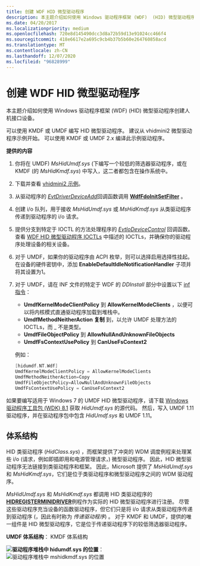 ```yaml
---
title: 创建 WDF HID 微型驱动程序
description: 本主题介绍如何使用 Windows 驱动程序框架 (WDF)  (HID) 微型驱动程序创建人机接口设备。
ms.date: 04/20/2017
ms.localizationpriority: medium
ms.openlocfilehash: 720e8d145490dcc3d8a72b59d13e91024cc466f4
ms.sourcegitcommit: 418e6617e2a695c9cb4b37b5b60e264760858acd
ms.translationtype: MT
ms.contentlocale: zh-CN
ms.lasthandoff: 12/07/2020
ms.locfileid: "96828999"
---
```

# <a name="creating-wdf-hid-minidrivers"></a>创建 WDF HID 微型驱动程序


本主题介绍如何使用 Windows 驱动程序框架 (WDF)  (HID) 微型驱动程序创建人机接口设备。

可以使用 KMDF 或 UMDF 编写 HID 微型驱动程序。 建议从 vhidmini2 微型驱动程序示例开始。 可以使用 KMDF 或 UMDF 2.x 编译此示例驱动程序。

**提供的内容**

1.  你将在 UMDF) *MsHidUmdf.sys* (下编写一个较低的筛选器驱动程序，或在 KMDF (的 *MsHidKmdf.sys*) 中写入，这二者都包含在操作系统中。
2.  下载并查看 [vhidmini2 示例](https://github.com/Microsoft/Windows-driver-samples/tree/master/hid/vhidmini2)。

3.  从驱动程序的 [*EvtDriverDeviceAdd*](/windows-hardware/drivers/ddi/wdfdriver/nc-wdfdriver-evt_wdf_driver_device_add)回调函数调用 [**WdfFdoInitSetFilter**](/windows-hardware/drivers/ddi/wdffdo/nf-wdffdo-wdffdoinitsetfilter) 。

4.  创建 i/o 队列，用于接收 *MsHidUmdf.sys* 或 *MsHidKmdf.sys* 从类驱动程序传递到驱动程序的 i/o 请求。

5.  提供分支到特定于 IOCTL 的方法处理程序的 [*EvtIoDeviceControl*](/windows-hardware/drivers/ddi/wdfio/nc-wdfio-evt_wdf_io_queue_io_device_control) 回调函数。 查看 [WDF HID 微型驱动程序 IOCTLs](/previous-versions/hh463977(v=vs.85)) 中描述的 IOCTLs，并确保你的驱动程序处理设备的相关设备。
6.  对于 UMDF，如果你的驱动程序由 ACPI 枚举，则可以选择启用选择性挂起。 在设备的硬件密钥中，添加 **EnableDefaultIdleNotificationHandler** 子项并将其设置为1。
7.  对于 UMDF，请在 INF 文件的特定于 WDF 的 *DDInstall* 部分中设置以下 [inf 指令](specifying-wdf-directives-in-inf-files.md)：

    -   **UmdfKernelModeClientPolicy** 到 **AllowKernelModeClients** ，以便可以将内核模式直通驱动程序加载到堆栈中。
    -   **UmdfMethodNeitherAction** **复制** 到，以允许 UMDF 处理方法的 IOCTLs，而 \_ 不是类型。
    -   **UmdfFileObjectPolicy** 到 **AllowNullAndUnknownFileObjects**
    -   **UmdfFsContextUsePolicy** 到 **CanUseFsContext2**

    例如：

    ```cpp
    [hidumdf.NT.Wdf]
    UmdfKernelModeClientPolicy = AllowKernelModeClients
    UmdfMethodNeitherAction=Copy
    UmdfFileObjectPolicy=AllowNullAndUnknownFileObjects
    UmdfFsContextUsePolicy = CanUseFsContext2
    ```

如果要编写适用于 Windows 7 的 UMDF HID 微型驱动程序，请下载 [Windows 驱动程序工具包 (WDK) 8.1](../download-the-wdk.md) 获取 *HidUmdf.sys* 的源代码。 然后，写入 UMDF 1.11 驱动程序，并在驱动程序包中包含 *HidUmdf.sys* 和 UMDF 1.11。

## <a name="architecture"></a>体系结构


HID 类驱动程序 (*HidClass.sys*) ，而框架提供了冲突的 WDM 调度例程来处理某些 i/o (请求，例如即插即用和电源管理请求，) 微型驱动程序。 因此，HID 微型驱动程序无法链接到类驱动程序和框架。 因此，Microsoft 提供了 *MsHidUmdf.sys* 和 *MsHidKmdf.sys*，它们是位于类驱动程序和微型驱动程序之间的 WDM 驱动程序。

*MsHidUmdf.sys* 和 *MsHidKmdf.sys* 都调用 HID 类驱动程序的 [**HIDREGISTERMINIDRIVER**](/windows-hardware/drivers/ddi/hidport/nf-hidport-hidregisterminidriver)例程作为实际的 HID 微型驱动程序进行注册。 尽管这些驱动程序充当设备的函数驱动程序，但它们只是将 i/o 请求从类驱动程序传递到驱动程序 (，因此有时称为 *传递驱动程序*) 。 对于 KMDF 和 UMDF，提供的唯一组件是 HID 微型驱动程序，它是位于传递驱动程序下的较低筛选器驱动程序。

**UMDF 体系结构**： KMDF 体系结构

**![ 驱动程序堆栈中 hidumdf.sys 的位置](images/UMDF-basedHIDMinidrivers.png)**： ![ 驱动程序堆栈中 mshidkmdf.sys 的位置](images/Framework-basedHIDMinidrivers.png)


 

